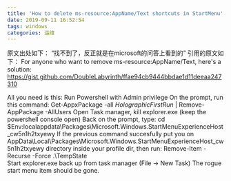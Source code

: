 ```yaml
---
title: 'How to delete ms-resource:AppName/Text shortcuts in StartMenu'
date: 2019-09-11 16:52:54
tags: windows
categories: 运维
---
```

原文出处如下：
“找不到了，反正就是在microsoft的问答上看到的”
引用的原文如下：
For anyone who want to remove ms-resource:AppName/Text, here's a solution:
https://gist.github.com/DoubleLabyrinth/ffae94cb9444bbdae1d11deeaa247310

All you need is this:
Run Powershell with Admin privilege
On the prompt, run this command:
Get-AppxPackage -all *HolographicFirstRun* | Remove-AppPackage -AllUsers
Open Task manager, kill explorer.exe (keep the powershell console open)
Back on the prompt, type:
cd $Env:localappdata\Packages\Microsoft.Windows.StartMenuExperienceHost_cw5n1h2txyewy
If the previous command succesfully put you on AppData\Local\Packages\Microsoft.Windows.StartMenuExperienceHost_cw5n1h2txyewy directory inside your profile dir, then run:
Remove-Item -Recurse -Force .\TempState\
Start explorer.exe back up from task manager (File -> New Task)
The rogue start menu item should be gone.
